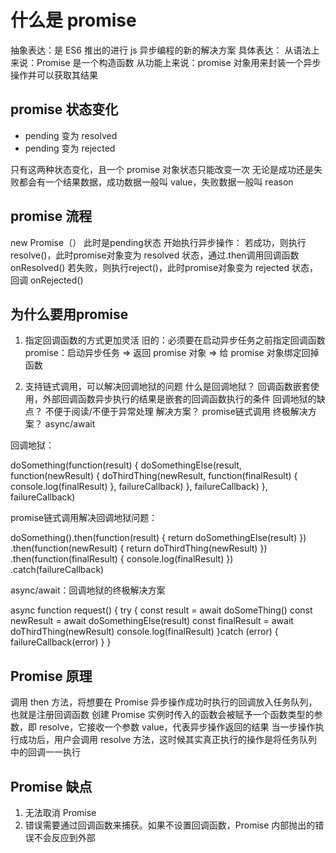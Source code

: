 # 什么是 promise

抽象表达：是 ES6 推出的进行 js 异步编程的新的解决方案
具体表达：
从语法上来说：Promise 是一个构造函数
从功能上来说：promise 对象用来封装一个异步操作并可以获取其结果

## promise 状态变化

- pending 变为 resolved
- pending 变为 rejected

只有这两种状态变化，且一个 promise 对象状态只能改变一次
无论是成功还是失败都会有一个结果数据，成功数据一般叫 value，失败数据一般叫 reason

## promise 流程

new Promise（）   此时是pending状态
开始执行异步操作：
    若成功，则执行resolve()，此时promise对象变为 resolved 状态，通过.then调用回调函数onResolved()
    若失败，则执行reject()，此时promise对象变为 rejected 状态，回调 onRejected()

## 为什么要用promise

1. 指定回调函数的方式更加灵活
旧的：必须要在启动异步任务之前指定回调函数
promise：启动异步任务 => 返回 promise 对象 => 给 promise 对象绑定回掉函数

2. 支持链式调用，可以解决回调地狱的问题
什么是回调地狱？ 回调函数嵌套使用，外部回调函数异步执行的结果是嵌套的回调函数执行的条件
回调地狱的缺点？ 不便于阅读/不便于异常处理
解决方案？ promise链式调用
终极解决方案？ async/await

回调地狱：

doSomething(function(result) {
    doSomethingElse(result, function(newResult) {
        doThirdThing(newResult, function(finalResult) {
            console.log(finalResult)
        }, failureCallback)
    }, failureCallback)
}, failureCallback)

promise链式调用解决回调地狱问题：

doSomething().then(function(result) {
    return doSomethingElse(result)
})
.then(function(newResult) {
    return doThirdThing(newResult)
})
.then(function(finalResult) {
    console.log(finalResult)
})
.catch(failureCallback)

async/await：回调地狱的终极解决方案

async function request() {
    try {
        const result = await doSomeThing()
        const newResult = await doSomethingElse(result)
        const finalResult = await doThirdThing(newResult)
        console.log(finalResult)
    }catch (error) {
        failureCallback(error)
    }
}

## Promise 原理

调用 then 方法，将想要在 Promise 异步操作成功时执行的回调放入任务队列，也就是注册回调函数
创建 Promise 实例时传入的函数会被赋予一个函数类型的参数，即 resolve，它接收一个参数 value，代表异步操作返回的结果
当一步操作执行成功后，用户会调用 resolve 方法，这时候其实真正执行的操作是将任务队列中的回调一一执行

## Promise 缺点

1. 无法取消 Promise
2. 错误需要通过回调函数来捕获。如果不设置回调函数，Promise 内部抛出的错误不会反应到外部
